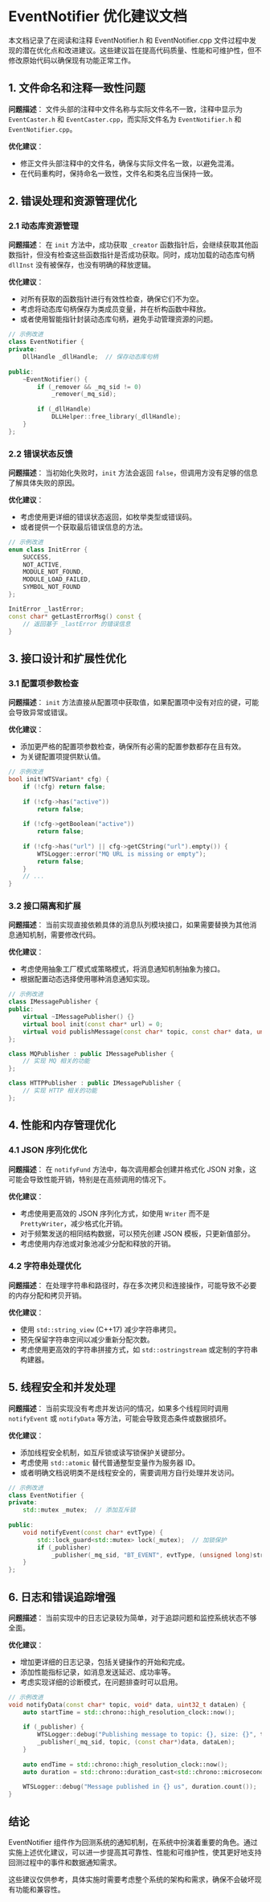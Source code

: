 # EventNotifier 优化建议文档

本文档记录了在阅读和注释 EventNotifier.h 和 EventNotifier.cpp 文件过程中发现的潜在优化点和改进建议。这些建议旨在提高代码质量、性能和可维护性，但不修改原始代码以确保现有功能正常工作。

## 1. 文件命名和注释一致性问题

**问题描述**：
文件头部的注释中文件名称与实际文件名不一致，注释中显示为 `EventCaster.h` 和 `EventCaster.cpp`，而实际文件名为 `EventNotifier.h` 和 `EventNotifier.cpp`。

**优化建议**：
- 修正文件头部注释中的文件名，确保与实际文件名一致，以避免混淆。
- 在代码重构时，保持命名一致性，文件名和类名应当保持一致。

## 2. 错误处理和资源管理优化

### 2.1 动态库资源管理

**问题描述**：
在 `init` 方法中，成功获取 `_creator` 函数指针后，会继续获取其他函数指针，但没有检查这些函数指针是否成功获取。同时，成功加载的动态库句柄 `dllInst` 没有被保存，也没有明确的释放逻辑。

**优化建议**：
- 对所有获取的函数指针进行有效性检查，确保它们不为空。
- 考虑将动态库句柄保存为类成员变量，并在析构函数中释放。
- 或者使用智能指针封装动态库句柄，避免手动管理资源的问题。

```cpp
// 示例改进
class EventNotifier {
private:
    DllHandle _dllHandle;  // 保存动态库句柄
    
public:
    ~EventNotifier() {
        if (_remover && _mq_sid != 0)
            _remover(_mq_sid);
            
        if (_dllHandle)
            DLLHelper::free_library(_dllHandle);
    }
};
```

### 2.2 错误状态反馈

**问题描述**：
当初始化失败时，`init` 方法会返回 `false`，但调用方没有足够的信息了解具体失败的原因。

**优化建议**：
- 考虑使用更详细的错误状态返回，如枚举类型或错误码。
- 或者提供一个获取最后错误信息的方法。

```cpp
// 示例改进
enum class InitError {
    SUCCESS,
    NOT_ACTIVE,
    MODULE_NOT_FOUND,
    MODULE_LOAD_FAILED,
    SYMBOL_NOT_FOUND
};

InitError _lastError;
const char* getLastErrorMsg() const {
    // 返回基于 _lastError 的错误信息
}
```

## 3. 接口设计和扩展性优化

### 3.1 配置项参数检查

**问题描述**：
`init` 方法直接从配置项中获取值，如果配置项中没有对应的键，可能会导致异常或错误。

**优化建议**：
- 添加更严格的配置项参数检查，确保所有必需的配置参数都存在且有效。
- 为关键配置项提供默认值。

```cpp
// 示例改进
bool init(WTSVariant* cfg) {
    if (!cfg) return false;
    
    if (!cfg->has("active"))
        return false;
        
    if (!cfg->getBoolean("active"))
        return false;
        
    if (!cfg->has("url") || cfg->getCString("url").empty()) {
        WTSLogger::error("MQ URL is missing or empty");
        return false;
    }
    // ...
}
```

### 3.2 接口隔离和扩展

**问题描述**：
当前实现直接依赖具体的消息队列模块接口，如果需要替换为其他消息通知机制，需要修改代码。

**优化建议**：
- 考虑使用抽象工厂模式或策略模式，将消息通知机制抽象为接口。
- 根据配置动态选择使用哪种消息通知实现。

```cpp
// 示例改进
class IMessagePublisher {
public:
    virtual ~IMessagePublisher() {}
    virtual bool init(const char* url) = 0;
    virtual void publishMessage(const char* topic, const char* data, unsigned long dataLen) = 0;
};

class MQPublisher : public IMessagePublisher {
    // 实现 MQ 相关的功能
};

class HTTPPublisher : public IMessagePublisher {
    // 实现 HTTP 相关的功能
};
```

## 4. 性能和内存管理优化

### 4.1 JSON 序列化优化

**问题描述**：
在 `notifyFund` 方法中，每次调用都会创建并格式化 JSON 对象，这可能会导致性能开销，特别是在高频调用的情况下。

**优化建议**：
- 考虑使用更高效的 JSON 序列化方式，如使用 `Writer` 而不是 `PrettyWriter`，减少格式化开销。
- 对于频繁发送的相同结构数据，可以预先创建 JSON 模板，只更新值部分。
- 考虑使用内存池或对象池减少分配和释放的开销。

### 4.2 字符串处理优化

**问题描述**：
在处理字符串和路径时，存在多次拷贝和连接操作，可能导致不必要的内存分配和拷贝开销。

**优化建议**：
- 使用 `std::string_view` (C++17) 减少字符串拷贝。
- 预先保留字符串空间以减少重新分配次数。
- 考虑使用更高效的字符串拼接方式，如 `std::ostringstream` 或定制的字符串构建器。

## 5. 线程安全和并发处理

**问题描述**：
当前实现没有考虑并发访问的情况，如果多个线程同时调用 `notifyEvent` 或 `notifyData` 等方法，可能会导致竞态条件或数据损坏。

**优化建议**：
- 添加线程安全机制，如互斥锁或读写锁保护关键部分。
- 考虑使用 `std::atomic` 替代普通整型变量作为服务器 ID。
- 或者明确文档说明类不是线程安全的，需要调用方自行处理并发访问。

```cpp
// 示例改进
class EventNotifier {
private:
    std::mutex _mutex;  // 添加互斥锁
    
public:
    void notifyEvent(const char* evtType) {
        std::lock_guard<std::mutex> lock(_mutex);  // 加锁保护
        if (_publisher)
            _publisher(_mq_sid, "BT_EVENT", evtType, (unsigned long)strlen(evtType));
    }
};
```

## 6. 日志和错误追踪增强

**问题描述**：
当前实现中的日志记录较为简单，对于追踪问题和监控系统状态不够全面。

**优化建议**：
- 增加更详细的日志记录，包括关键操作的开始和完成。
- 添加性能指标记录，如消息发送延迟、成功率等。
- 考虑实现详细的诊断模式，在问题排查时可以启用。

```cpp
// 示例改进
void notifyData(const char* topic, void* data, uint32_t dataLen) {
    auto startTime = std::chrono::high_resolution_clock::now();
    
    if (_publisher) {
        WTSLogger::debug("Publishing message to topic: {}, size: {}", topic, dataLen);
        _publisher(_mq_sid, topic, (const char*)data, dataLen);
    }
    
    auto endTime = std::chrono::high_resolution_clock::now();
    auto duration = std::chrono::duration_cast<std::chrono::microseconds>(endTime - startTime);
    
    WTSLogger::debug("Message published in {} us", duration.count());
}
```

## 结论

EventNotifier 组件作为回测系统的通知机制，在系统中扮演着重要的角色。通过实施上述优化建议，可以进一步提高其可靠性、性能和可维护性，使其更好地支持回测过程中的事件和数据通知需求。

这些建议仅供参考，具体实施时需要考虑整个系统的架构和需求，确保不会破坏现有功能和兼容性。
